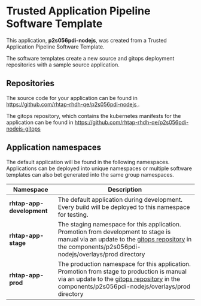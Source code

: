 # Trusted Application Pipeline Software Template

This application, **p2s056pdi-nodejs**, was created from a Trusted Application Pipeline Software Template.

The software templates create a new source and gitops deployment repositories with a sample source application. 

## Repositories

The source code for your application can be found in [https://github.com/rhtap-rhdh-qe/p2s056pdi-nodejs ](https://github.com/rhtap-rhdh-qe/p2s056pdi-nodejs ).
 
The gitops repository, which contains the kubernetes manifests for the application can be found in 
[https://github.com/rhtap-rhdh-qe/p2s056pdi-nodejs-gitops ](https://github.com/rhtap-rhdh-qe/p2s056pdi-nodejs-gitops ) 

## Application namespaces 

The default application will be found in the following namespaces. Applications can be deployed into unique namespaces or multiple software templates can also bet generated into the same group namespaces.  

|  Namespace   |  Description   |  
| -------- | -------- |   
| **rhtap-app-development** | The default application during development. Every build will be deployed to this namespace for testing. | 
| **rhtap-app-stage** | The staging namespace for this application. Promotion from development to stage is manual via an update to the [gitops repository](https://github.com/rhtap-rhdh-qe/p2s056pdi-nodejs-gitops ) in the components/p2s056pdi-nodejs/overlays/prod directory |  
| **rhtap-app-prod** | The production namespace for this application. Promotion from stage to production is manual via an update to the [gitops repository](https://github.com/rhtap-rhdh-qe/p2s056pdi-nodejs-gitops ) in the components/p2s056pdi-nodejs/overlays/prod directory | 